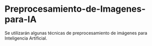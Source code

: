 # Preprocesamiento-de-Imagenes-para-IA
Se utilizarán algunas técnicas de preprocesamiento de imágenes para Inteligencia Artificial.

